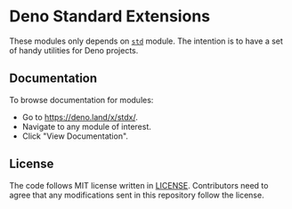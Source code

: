 # Deno Standard Extensions

These modules only depends on [`std`](https://deno.land/std/) module. The intention is to have a set of handy utilities for Deno projects.

## Documentation

To browse documentation for modules:

- Go to https://deno.land/x/stdx/.
- Navigate to any module of interest.
- Click "View Documentation".

## License

The code follows MIT license written in [LICENSE](./LICENSE). Contributors need
to agree that any modifications sent in this repository follow the license.
